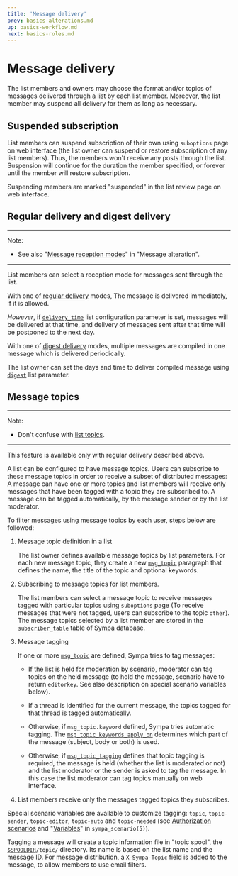 ```yaml
---
title: 'Message delivery'
prev: basics-alterations.md
up: basics-workflow.md
next: basics-roles.md
---
```


Message delivery
================

The list members and owners may choose the format and/or topics of messages
delivered through a list by each list member. Moreover, the list member
may suspend all delivery for them as long as necessary.

Suspended subscription
----------------------

List members can suspend subscription of their own using `suboptions` page on
web interface (the list owner can suspend or restore subscription of any
list members).  Thus, the members won't receive any posts through the list.
Suspension will continue for the duration the member specified, or forever
until the member will restore subscription.

Suspending members are marked "suspended" in the list review page on web
interface.

Regular delivery and digest delivery
------------------------------------

----
Note:

  * See also
    "[Message reception modes](basics-alterations.md#message-reception-modes)"
    in "Message alteration".

----

List members can select a reception mode for messages sent through the list.

With one of [regular delivery](basics-alterations.md#regular-delivery) modes,
The message is delivered immediately, if it is allowed.

*However*, if [`delivery_time`](/gpldoc/man/list_config.5.html#delivery_time)
list configuration parameter is set, messages will be delivered at that time,
and delivery of messages sent after that time will be postponed to the next
day.

With one of [digest delivery](basics-alterations.md#digest-delivery) modes,
multiple messages are compiled in one message which is delivered periodically.

The list owner can set the days and time to deliver compiled message using
[`digest`](/gpldoc/man/list_config.5.html#digest) list parameter.

Message topics
--------------

----
Note:

  * Don't confuse with [list topics](/gpldoc/man/list_config.5.html#topics).

----

This feature is available only with regular delivery described above.

A list can be configured to have message topics. Users can subscribe to these
message topics in order to receive a subset of distributed messages:
A message can have
one or more topics and list members will receive only messages that have been
tagged with a topic they are subscribed to. A message can be tagged
automatically, by the message sender or by the list moderator.

To filter messages using message topics by each user, steps below are followed:

  1. Message topic definition in a list

     The list owner defines available message topics by list parameters. For
     each new message topic, they create a new
     [`msg_topic`](/gpldoc/man/list_config.5.html#msg_topic) paragraph that defines
     the name, the title of the topic and optional keywords.

  2. Subscribing to message topics for list members.

     The list members can select a message topic to receive messages tagged
     with particular topics using `suboptions` page
     (To receive messages that were not tagged, users can
     subscribe to the topic `other`).
     The message topics selected by a list member are stored in the
     [`subscriber_table`](/gpldoc/man/sympa_database.5.html#subscriber_table) table
     of Sympa database.

  3. Message tagging

     If one or more [`msg_topic`](/gpldoc/man/list_config.5.html#msg_topic) are
     defined, Sympa tries to tag messages:

       - If the list is held for moderation by scenario,
         moderator can tag topics on the held message (to hold the message,
         scenario have to return `editorkey`. See also description on special
         scenario variables below).

       - If a thread is identified for the
         current message, the topics tagged for that thread is tagged
         automatically.

       - Otherwise, if `msg_topic.keyword` defined,
         Sympa tries automatic tagging.  The
         [`msg_topic_keywords_apply_on`](/gpldoc/man/list_config.5.html#msg_topic_keywords_apply_on)
         determines which part of the message (subject, body or both) is used.

       - Otherwise, if
         [`msg_topic_tagging`](/gpldoc/man/list_config.5.html#msg_topic_tagging)
         defines that topic tagging is required, the message is held
         (whether the list is moderated or not) and
         the list moderator or the sender is asked to tag the message.
         In this case the list moderator can tag topics manually on web
         interface.

  4. List members receive only the messages tagged topics they subscribes.

Special scenario variables are available to customize tagging:
`topic`, `topic-sender`, `topic-editor`, `topic-auto` and `topic-needed`
(see [Authorization scenarios](basics-scenarios.md) and
"[Variables](/gpldoc/man/sympa_scenario.5.html#variables)" in `sympa_scenario(5)`).

Tagging a message will create a topic information file in "topic spool",
the [``$SPOOLDIR``](../layout.md#spooldir)`/topic/` directory. Its name
is based on the list name and the message ID. For message distribution, a
`X-Sympa-Topic` field is added to the message, to allow members to use
email filters.

